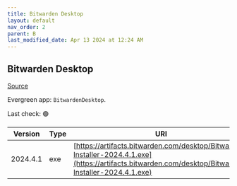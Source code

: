 ```yaml
---
title: Bitwarden Desktop
layout: default
nav_order: 2
parent: B
last_modified_date: Apr 13 2024 at 12:24 AM
---
```


## Bitwarden Desktop

[Source](https://bitwarden.com/)

Evergreen app: `BitwardenDesktop`. 

Last check: 🟢

| Version  | Type | URI                                                                                                                                                  |
| -------- | ---- | ---------------------------------------------------------------------------------------------------------------------------------------------------- |
| 2024.4.1 | exe  | [https://artifacts.bitwarden.com/desktop/Bitwarden-Installer-2024.4.1.exe](https://artifacts.bitwarden.com/desktop/Bitwarden-Installer-2024.4.1.exe) |
